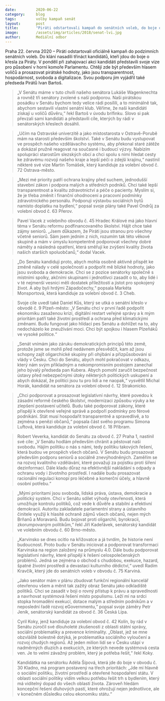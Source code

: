 ```yaml
---
date:         2020-06-22
category:     blog
tags:         volby kampaň senát
layout:       post
title:        "Piráti odstartovali kampaň do senátních voleb, do boje o křesla vyšlou 13 kandidátů "
image:        /assets/img/articles/2018/senat-lvi.jpg
author:       Mediální odbor
---  
```


 

Praha 22. června 2020 – Piráti odstartovali oficiálně kampaň do podzimních senátních voleb. Do klání nasadili třináct kandidátů, kteří jdou do boje o křesla za Piráty. V pondělí při zahajovací akci kandidáti představili svoje vize pro působení v horní komoře Parlamentu. Chtějí zde být především hlasem voličů a prosazovat pirátské hodnoty, jako jsou transparentnost, hospodárnost, svoboda a digitalizace. Svou podporu jim vyjádřil také předseda Pirátů Ivan Bartoš.

> „V Senátu máme v tuto chvíli našeho senátora Lukáše Wagenknechta a rovněž tři senátory zvolené s naší podporou. Naši pirátskou posádku v Senátu bychom tedy velice rádi posílili, a to minimálně tak, abychom sestavili vlastní senátní klub. Věříme, že naši kandidáti získají u voličů důvěru,“ řekl Bartoš v úvodu brífinku. Slovo si pak převzali sami kandidáti a představili cíle, kterých by rádi v senátorských křeslech dosáhli.

> „Učím na Ostravské univerzitě a jako místostarosta v Ostravě-Porubě mám na starosti především školství. Také v Senátu budu vystupovat ve prospěch našeho vzdělávacího systému, aby překonal staré zátěže a dokázal pružně reagovat na současné i budoucí výzvy. Nabízím spolupráci starostům slezských obcí a chci spolu s nimi hledat cesty ke zdravému rozvoji našeho kraje a lepší péči o zdejší krajinu,“ nastínil některé své vize Martin Tomášek, který kandiduje za volební obvod č. 72 Ostrava-město.

> „Mezi mé priority patří ochrana krajiny před suchem, jednodušší stavební zákon i podpora malých a středních podniků. Chci také lepší transparentnost a kvalitu zdravotnictví a péče o pacienty. Myslím si, že je třeba změnit i finanční ohodnocení a pracovní podmínky zdravotnického personálu. Podporuji výstavbu sociálních bytů namísto doplatku na bydlení,“ popsal svoje plány také Pavel Ondrůj za volební obvod č. 63 Přerov. 

> Pavel Vacek z volebního obvodu č. 45 Hradec Králové má jako hlavní téma v Senátu reformu podfinancovaného školství. Hájit chce také zájmy seniorů. „Jsem důkazem, že Piráti jsou stranou pro všechny včetně seniorů. Sám jsem jedním z nich, rozumím tak této věkové skupině a mám v úmyslu kompetentně podporovat všechny dobré náměty a následná opatření, která směřují ke zvýšení kvality života našich starších spoluobčanů,“ dodal Vacek.

> „Do Senátu kandiduji proto, abych mohla osobně aktivně přispět ke změně nálady v celé společnosti a podpořit mě blízké hodnoty, jako jsou svoboda a demokracie. Chci se z pozice senátorky společně s místními spolky, akčními skupinami i jednotlivci zasadit o to, aby lidé i v té nejmenší vesnici měli dostatek příležitostí a jistot pro spokojený život. A aby byli hrdými Západočechy,“ popsala Markéta Monsportová, která kandiduje za volební obvod č. 3 Cheb.

> Svoje cíle uvedl také Daniel Kůs, který se utká o senátní křeslo v obvodě č. 9 Plzeň-město: „V Senátu chci v první řadě podpořit ekonomiku zasaženou krizí, digitální restart veřejné správy a k mým prioritám patří také životní prostředí a ochrana před klimatickými změnami. Budu fungovat jako hlídací pes Senátu a dohlížet na to, aby nedocházelo ke zneužívání moci. Chci být spojkou i hlasem Plzeňáků ve vysoké politice.“

> „Senát vnímám jako záruku demokratických principů této země, protože jsme se mohli před nedávnem přesvědčit, kam až jsou schopny zajít oligarchické skupiny při ohýbání a přizpůsobování si vlády v Česku. Chci do Senátu, abych mohl pokračovat v odkazu, který nám svým příkladným a nekompromisním postojem zanechal jeho bývalý předseda pan Kubera. Abych pomohl zaručit bezpečnost ústavy před nebezpečnými útoky některých politických uskupení a abych dokázal, že politici jsou tu pro lidi a ne naopak,“ vysvětlil Michal Horák, kandidát na senátora za volební obvod č. 12 Strakonicko.

> „Chci podporovat a prosazovat legislativní návrhy, které povedou k zásadní reformě českého školství, modernizaci způsobu výuky a ke zlepšení postavení učitelů. Budu také podporovat zákony, které přispějí k otevřené veřejné správě a podpoří podmínky pro férové podnikání. Stát musí hospodařit transparentně a spravedlivě, a to zejména s penězi občanů,“ popsala část svého programu Simona Luftová, která kandiduje za volební obvod č. 18 Příbram.

> Robert Veverka, kandidát do Senátu za obvod č. 27 Praha 1, nastínil své cíle: „V Senátu hodlám především chránit a pěstovat naši svobodu. Hájím politiku o nás s námi, tedy politiku takových řešení, která budou ve prospěch všech občanů. V Senátu budu prosazovat především podporu seniorů a sociálně znevýhodněných. Zaměřím se na rozvoj kvalitního vzdělávání, které považuji za pojistku proti šíření dezinformací. Dále kladu důraz na efektivnější nakládání s odpady a ochranu vody i životního prostředí. I nadále budu prosazovat racionální regulaci konopí pro léčebné a komerční účely, a hlavně osobní potřebu.“ 

> „Mými prioritami jsou svoboda, lidská práva, ústava, demokracie a politický systém. Chci v Senátu sdílet výhody otevřenosti, která umožňuje kontrolu politiků, což vede k důvěře a stabilní a efektivní demokracii. Autoritu zakladatele parlamentní strany a ústavního činitele využiji k hlasité ochraně zájmů všech občanů, nejen mých Brňanů a Moravanů. Budu bojovat proti oligarchii, byrokracii, zkorumpovaným politikům,“ řekl Jiří Kadeřávek, senátorský kandidát ve volebním obvodu č. 60 Brno-město.

> „Karvinsko se dnes ocitlo na křižovatce a já tvrdím, že historie není budoucnost. Proto budu v Senátu iniciovat a podporovat transformaci Karvinska na region založený na průmyslu 4.0. Dále budu podporovat legislativní návrhy, které přispějí k řešení celospolečenských problémů. Jedná se zejména o obchod s chudobou, exekuce, hazard, špatné životní prostředí a devastaci kulturního dědictví,“ uvedl Radim Kravčík, který jde do senátních voleb v obvodu č. 75 Karviná.

> „Jako senátor mám v plánu zbudovat funkční regionální kancelář otevřenou všem a měnit tak zažitý obraz Senátu jako odkladiště politiků. Chci se zasadit v boji o rovný přístup k právu a spravedlnosti a navrhovat systémová řešení místo populismu. Leží mi na srdci stopka hromadění exekucí, dotace malým a středním podnikům a v neposlední řadě rozvoj eGovernmentu,“ popsal svoje záměry Petr Jeník, senátorský kandidát za obvod č. 36 Česká Lípa.

> Cyril Koky, jenž kandiduje za volební obvod č. 42 Kolín, by rád v Senátu zúročil své dlouholeté zkušenosti z oblasti státní správy, sociální problematiky a prevence kriminality. „Oblast, jež se mne obzvláště bolestně dotýká, je problematika sociálního vyloučení a rozvoj chudých regionů. Až jeden milion lidí se v Česku utápí v nadměrných dluzích a exekucích, ze kterých nevede systémová cesta ven. Je to velmi závažný problém, který je potřeba řešit,“ řekl Koky.

> Kandidátka na senátorku Adéla Šípová, která jde do boje v obvodu č. 30 Kladno, má program postavený na třech prioritách: „Jde mi hlavně o sociální politiku, životní prostředí a otevřené hospodaření státu. V oblasti sociální politiky vidím velkou potřebu řešit trh s bydlením, který má viditelný dopad do všech oblastí života. Zároveň hledám koncepční řešení dluhových pastí, které ohrožují nejen jednotlivce, ale v konečném důsledku celou ekonomiku státu.“

